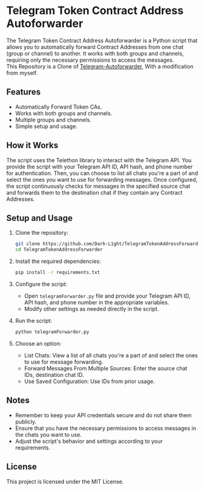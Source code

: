 # Telegram Token Contract Address Autoforwarder

The Telegram Token Contract Address Autoforwarder is a Python script that allows you to automatically forward Contract Addresses from one chat (group or channel) to another. It works with both groups and channels, requiring only the necessary permissions to access the messages.<br>
This Repository is a Clone of [Telegram-Autoforwarder](https://github.com/redianmarku/Telegram-Autoforwarder), With a modification from myself.

## Features

- Automatically Forward Token CAs.
- Works with both groups and channels.
- Multiple groups and channels.
- Simple setup and usage.

## How it Works

The script uses the Telethon library to interact with the Telegram API. You provide the script with your Telegram API ID, API hash, and phone number for authentication. Then, you can choose to list all chats you're a part of and select the ones you want to use for forwarding messages. Once configured, the script continuously checks for messages in the specified source chat and forwards them to the destination chat if they contain any Contract Addresses.

## Setup and Usage

1. Clone the repository:

   ```bash
   git clone https://github.com/Dark-L1ght/TelegramTokenAddressForwarder.git
   cd TelegramTokenAddressForwarder
   ```

2. Install the required dependencies:

   ```bash
   pip install -r requirements.txt
   ```

3. Configure the script:

   - Open `telegramForwarder.py` file and provide your Telegram API ID, API hash, and phone number in the appropriate variables.
   - Modify other settings as needed directly in the script.

4. Run the script:

   ```bash
   python telegramForwarder.py
   ```

5. Choose an option:
   - List Chats: View a list of all chats you're a part of and select the ones to use for message forwarding.
   - Forward Messages From Multiple Sources: Enter the source chat IDs, destination chat ID.
   - Use Saved Configuration: Use IDs from prior usage.

## Notes

- Remember to keep your API credentials secure and do not share them publicly.
- Ensure that you have the necessary permissions to access messages in the chats you want to use.
- Adjust the script's behavior and settings according to your requirements.

## License

This project is licensed under the MIT License.
